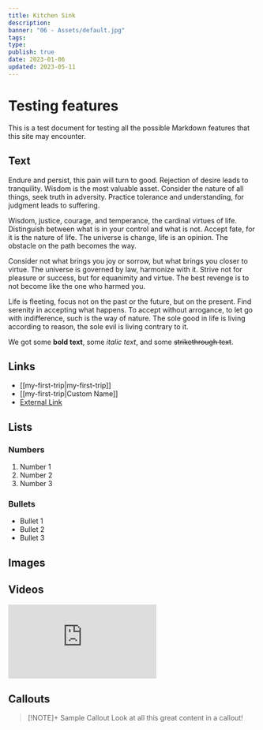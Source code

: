 ```yaml
---
title: Kitchen Sink
description:
banner: "06 - Assets/default.jpg"
tags:
type:
publish: true
date: 2023-01-06
updated: 2023-05-11
---
```


# Testing features

This is a test document for testing all the possible Markdown features that this site may encounter.

## Text

Endure and persist, this pain will turn to good. Rejection of desire leads to tranquility. Wisdom is the most valuable asset. Consider the nature of all things, seek truth in adversity. Practice tolerance and understanding, for judgment leads to suffering.

Wisdom, justice, courage, and temperance, the cardinal virtues of life. Distinguish between what is in your control and what is not. Accept fate, for it is the nature of life. The universe is change, life is an opinion. The obstacle on the path becomes the way.

Consider not what brings you joy or sorrow, but what brings you closer to virtue. The universe is governed by law, harmonize with it. Strive not for pleasure or success, but for equanimity and virtue. The best revenge is to not become like the one who harmed you.

Life is fleeting, focus not on the past or the future, but on the present. Find serenity in accepting what happens. To accept without arrogance, to let go with indifference, such is the way of nature. The sole good in life is living according to reason, the sole evil is living contrary to it.

We got some **bold text**, some _italic text_, and some ~~strikethrough text~~.

## Links

- [[my-first-trip|my-first-trip]]
- [[my-first-trip|Custom Name]]
- [External Link](https://google.com)

## Lists

### Numbers

1. Number 1
2. Number 2
3. Number 3

### Bullets

- Bullet 1
- Bullet 2
- Bullet 3

## Images




## Videos

<iframe src="https://www.youtube.com/embed/sCkWsAAwpF8" title="YouTube video player" frameborder="0" allow="accelerometer; autoplay; clipboard-write; encrypted-media; gyroscope; picture-in-picture; web-share" allowfullscreen></iframe>

## Callouts

> [!NOTE]+ Sample Callout
> Look at all this great content in a callout!
